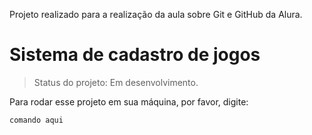 Projeto realizado para a realização da aula sobre Git e GitHub da Alura.

<h1>Sistema de cadastro de jogos</h1>

> Status do projeto: Em desenvolvimento.

Para rodar esse projeto em sua máquina, por favor, digite:

```
comando aqui
```
